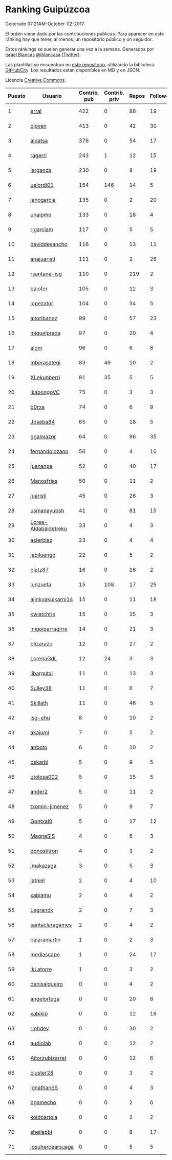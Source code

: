 # Ranking Guipúzcoa

Generado 07:21AM-October-02-2017.

El orden viene dado por las contribuciones públicas. Para aparecer en este ránking hay que tener, al menos, un repositorio público y un seguidor.

Estos ránkings se suelen generar una vez a la semana. Generados por [Israel Blancas @iblancasa](https://github.com/iblancasa/) [(Twitter)](https://twitter.com/iblancasa).

Las plantillas se encuentran en [este repositorio](https://github.com/iblancasa/GH-Spanish-Ranking), utilizando la biblioteca [GitHubCity](https://github.com/iblancasa/GitHubCity). Los resultados están disponibles en MD y en JSON.

Licencia [Creative Commons](https://creativecommons.org/licenses/by/4.0/).

| Puesto   |  Usuario  | Contrib. pub | Contrib. priv |Repos| Followers | Desde |  Avatar  |
|----------|-----------|--------------|---------------|-----|-----------|-------|----------|
|1|[erral](https://github.com/erral)|422|0|88|19|2011-05-29|![erral](https://avatars1.githubusercontent.com/u/817365)|
|2|[ojoven](https://github.com/ojoven)|413|0|42|30|2011-05-06|![ojoven](https://avatars2.githubusercontent.com/u/772734)|
|3|[aldatsa](https://github.com/aldatsa)|376|0|54|17|2013-06-19|![aldatsa](https://avatars1.githubusercontent.com/u/4741986)|
|4|[ragerri](https://github.com/ragerri)|243|1|12|15|2010-09-28|![ragerri](https://avatars3.githubusercontent.com/u/419327)|
|5|[iarganda](https://github.com/iarganda)|230|0|8|19|2013-04-02|![iarganda](https://avatars0.githubusercontent.com/u/4041131)|
|6|[uelordi01](https://github.com/uelordi01)|154|146|14|5|2015-04-22|![uelordi01](https://avatars2.githubusercontent.com/u/12067904)|
|7|[janogarcia](https://github.com/janogarcia)|135|0|2|20|2009-03-06|![janogarcia](https://avatars2.githubusercontent.com/u/60790)|
|8|[unaipme](https://github.com/unaipme)|133|0|18|4|2014-11-24|![unaipme](https://avatars3.githubusercontent.com/u/9933703)|
|9|[rjgarciam](https://github.com/rjgarciam)|117|0|5|5|2012-02-17|![rjgarciam](https://avatars2.githubusercontent.com/u/1446890)|
|10|[daviddesancho](https://github.com/daviddesancho)|116|0|13|11|2011-11-07|![daviddesancho](https://avatars1.githubusercontent.com/u/1177446)|
|11|[anajuaristi](https://github.com/anajuaristi)|111|0|2|26|2010-01-21|![anajuaristi](https://avatars0.githubusercontent.com/u/186591)|
|12|[rsantana-isg](https://github.com/rsantana-isg)|110|0|219|2|2016-05-10|![rsantana-isg](https://avatars2.githubusercontent.com/u/19290111)|
|13|[baiofer](https://github.com/baiofer)|105|0|12|3|2014-03-01|![baiofer](https://avatars1.githubusercontent.com/u/6826590)|
|14|[lopezator](https://github.com/lopezator)|104|0|34|5|2013-10-26|![lopezator](https://avatars3.githubusercontent.com/u/5780637)|
|15|[aitoribanez](https://github.com/aitoribanez)|99|0|57|23|2011-11-20|![aitoribanez](https://avatars1.githubusercontent.com/u/1209012)|
|16|[miguelprada](https://github.com/miguelprada)|97|0|20|4|2011-03-19|![miguelprada](https://avatars3.githubusercontent.com/u/678580)|
|17|[algm](https://github.com/algm)|96|0|6|8|2009-10-29|![algm](https://avatars0.githubusercontent.com/u/146385)|
|18|[mberasategi](https://github.com/mberasategi)|83|49|10|2|2011-04-19|![mberasategi](https://avatars3.githubusercontent.com/u/738823)|
|19|[XLekunberri](https://github.com/XLekunberri)|81|35|5|5|2015-02-04|![XLekunberri](https://avatars2.githubusercontent.com/u/10845905)|
|20|[lkabongoVC](https://github.com/lkabongoVC)|75|0|3|3|2012-03-06|![lkabongoVC](https://avatars0.githubusercontent.com/u/1507997)|
|21|[b0rxa](https://github.com/b0rxa)|74|0|6|9|2014-03-07|![b0rxa](https://avatars0.githubusercontent.com/u/6883373)|
|22|[Joseba84](https://github.com/Joseba84)|65|0|18|5|2013-09-30|![Joseba84](https://avatars3.githubusercontent.com/u/5579257)|
|23|[ggalmazor](https://github.com/ggalmazor)|64|0|96|35|2010-02-18|![ggalmazor](https://avatars2.githubusercontent.com/u/205913)|
|24|[fernandolozano](https://github.com/fernandolozano)|56|0|4|10|2014-02-03|![fernandolozano](https://avatars3.githubusercontent.com/u/6573359)|
|25|[juananpe](https://github.com/juananpe)|52|0|40|17|2011-09-25|![juananpe](https://avatars0.githubusercontent.com/u/1078305)|
|26|[Manosfrias](https://github.com/Manosfrias)|50|0|11|2|2014-12-05|![Manosfrias](https://avatars1.githubusercontent.com/u/10085811)|
|27|[juaristi](https://github.com/juaristi)|45|0|26|3|2015-05-01|![juaristi](https://avatars1.githubusercontent.com/u/12197371)|
|28|[usmanayubsh](https://github.com/usmanayubsh)|41|0|81|15|2014-09-07|![usmanayubsh](https://avatars1.githubusercontent.com/u/8685049)|
|29|[Lorea-Aldabaldetreku](https://github.com/Lorea-Aldabaldetreku)|33|0|4|3|2016-12-26|![Lorea-Aldabaldetreku](https://avatars2.githubusercontent.com/u/24773049)|
|30|[asierblaz](https://github.com/asierblaz)|23|0|4|4|2016-02-22|![asierblaz](https://avatars1.githubusercontent.com/u/17404020)|
|31|[jabiluengo](https://github.com/jabiluengo)|22|0|5|2|2015-09-18|![jabiluengo](https://avatars0.githubusercontent.com/u/14353000)|
|32|[olatz87](https://github.com/olatz87)|16|0|16|2|2011-12-01|![olatz87](https://avatars2.githubusercontent.com/u/1233180)|
|33|[lunzueta](https://github.com/lunzueta)|15|108|17|25|2013-04-26|![lunzueta](https://avatars2.githubusercontent.com/u/4266279)|
|34|[ajinkyakulkarni14](https://github.com/ajinkyakulkarni14)|15|0|11|18|2013-10-15|![ajinkyakulkarni14](https://avatars1.githubusercontent.com/u/5690213)|
|35|[kwiatchris](https://github.com/kwiatchris)|15|0|15|3|2015-09-09|![kwiatchris](https://avatars0.githubusercontent.com/u/14196954)|
|36|[inigoiparragirre](https://github.com/inigoiparragirre)|14|0|21|3|2013-06-18|![inigoiparragirre](https://avatars3.githubusercontent.com/u/4726310)|
|37|[blizarazu](https://github.com/blizarazu)|12|0|27|2|2010-06-13|![blizarazu](https://avatars2.githubusercontent.com/u/304059)|
|38|[LorenaGdL](https://github.com/LorenaGdL)|12|24|3|3|2014-11-21|![LorenaGdL](https://avatars0.githubusercontent.com/u/9889214)|
|39|[libargutxi](https://github.com/libargutxi)|11|0|13|3|2012-03-21|![libargutxi](https://avatars1.githubusercontent.com/u/1560714)|
|40|[Sulley38](https://github.com/Sulley38)|11|0|6|7|2012-03-21|![Sulley38](https://avatars0.githubusercontent.com/u/1562410)|
|41|[Skillath](https://github.com/Skillath)|11|0|46|5|2013-10-18|![Skillath](https://avatars3.githubusercontent.com/u/5716415)|
|42|[isg-ehu](https://github.com/isg-ehu)|8|0|10|2|2016-05-05|![isg-ehu](https://avatars0.githubusercontent.com/u/19205461)|
|43|[akajumi](https://github.com/akajumi)|7|0|5|2|2011-03-24|![akajumi](https://avatars3.githubusercontent.com/u/688448)|
|44|[anboto](https://github.com/anboto)|6|0|10|2|2012-03-14|![anboto](https://avatars1.githubusercontent.com/u/1537836)|
|45|[oskarbi](https://github.com/oskarbi)|5|0|9|5|2011-09-28|![oskarbi](https://avatars2.githubusercontent.com/u/1086896)|
|46|[utolosa002](https://github.com/utolosa002)|5|0|15|5|2012-04-01|![utolosa002](https://avatars2.githubusercontent.com/u/1595841)|
|47|[ander2](https://github.com/ander2)|5|0|11|2|2013-04-12|![ander2](https://avatars0.githubusercontent.com/u/4135033)|
|48|[txomin-jimenez](https://github.com/txomin-jimenez)|5|0|9|7|2012-09-27|![txomin-jimenez](https://avatars2.githubusercontent.com/u/2438137)|
|49|[Gontxal0](https://github.com/Gontxal0)|5|0|17|12|2013-11-22|![Gontxal0](https://avatars2.githubusercontent.com/u/6013722)|
|50|[MagnaSIS](https://github.com/MagnaSIS)|4|0|5|3|2015-06-29|![MagnaSIS](https://avatars3.githubusercontent.com/u/13098664)|
|51|[donostitron](https://github.com/donostitron)|4|0|3|2|2016-11-02|![donostitron](https://avatars1.githubusercontent.com/u/23212814)|
|52|[jmakazaga](https://github.com/jmakazaga)|3|0|5|3|2013-11-16|![jmakazaga](https://avatars0.githubusercontent.com/u/5956999)|
|53|[jatniel](https://github.com/jatniel)|2|0|4|10|2011-09-22|![jatniel](https://avatars3.githubusercontent.com/u/1070744)|
|54|[xabiamu](https://github.com/xabiamu)|2|0|4|2|2011-06-23|![xabiamu](https://avatars2.githubusercontent.com/u/869975)|
|55|[Legrandk](https://github.com/Legrandk)|2|0|7|3|2013-02-20|![Legrandk](https://avatars0.githubusercontent.com/u/3646729)|
|56|[santaclaragames](https://github.com/santaclaragames)|2|0|4|2|2013-10-16|![santaclaragames](https://avatars0.githubusercontent.com/u/5699144)|
|57|[naiaramartin](https://github.com/naiaramartin)|1|0|2|3|2012-08-01|![naiaramartin](https://avatars3.githubusercontent.com/u/2079601)|
|58|[mediascape](https://github.com/mediascape)|1|0|24|17|2013-10-14|![mediascape](https://avatars2.githubusercontent.com/u/5680867)|
|59|[ikLatorre](https://github.com/ikLatorre)|1|0|3|2|2015-08-11|![ikLatorre](https://avatars0.githubusercontent.com/u/13751581)|
|60|[danisalgueiro](https://github.com/danisalgueiro)|0|0|4|2|2010-03-04|![danisalgueiro](https://avatars3.githubusercontent.com/u/215491)|
|61|[angelortega](https://github.com/angelortega)|0|0|20|8|2011-07-12|![angelortega](https://avatars1.githubusercontent.com/u/910340)|
|62|[xabikip](https://github.com/xabikip)|0|0|12|18|2011-10-07|![xabikip](https://avatars1.githubusercontent.com/u/1109793)|
|63|[rmhdev](https://github.com/rmhdev)|0|0|30|2|2011-01-31|![rmhdev](https://avatars3.githubusercontent.com/u/593433)|
|64|[audiolab](https://github.com/audiolab)|0|0|12|2|2011-07-30|![audiolab](https://avatars3.githubusercontent.com/u/948316)|
|65|[Aitorzubizarret](https://github.com/Aitorzubizarret)|0|0|12|6|2012-02-14|![Aitorzubizarret](https://avatars0.githubusercontent.com/u/1437157)|
|66|[cluster28](https://github.com/cluster28)|0|0|3|2|2013-07-18|![cluster28](https://avatars0.githubusercontent.com/u/5039840)|
|67|[jonathanSS](https://github.com/jonathanSS)|0|0|4|3|2013-10-25|![jonathanSS](https://avatars0.githubusercontent.com/u/5776656)|
|68|[bgamecho](https://github.com/bgamecho)|0|0|2|6|2014-04-16|![bgamecho](https://avatars2.githubusercontent.com/u/7313057)|
|69|[koldoartola](https://github.com/koldoartola)|0|0|2|2|2014-04-13|![koldoartola](https://avatars0.githubusercontent.com/u/7279421)|
|70|[sheilapbi](https://github.com/sheilapbi)|0|0|8|17|2014-09-09|![sheilapbi](https://avatars1.githubusercontent.com/u/8705852)|
|71|[josuhercearsuaga](https://github.com/josuhercearsuaga)|0|0|5|5|2015-06-09|![josuhercearsuaga](https://avatars2.githubusercontent.com/u/12810089)|
